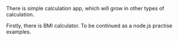 There is simple calculation app, which will grow in other types of calculation.

Firstly, there is BMI calculator. To be continued as a node.js practise examples.

